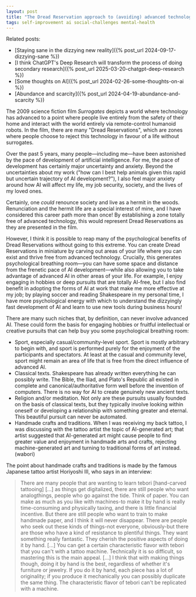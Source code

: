 ```yaml
---  
layout: post  
title: "The Dread Reservation approach to (avoiding) advanced technology"  
tags: self-improvement ai social-challenges mental-health  
---  
```


Related posts:  
- [Staying sane in the dizzying new reality]({% post_url 2024-09-17-dizzying-sane %})  
- [I think ChatGPT's Deep Research will transform the process of doing secondary research]({% post_url 2025-03-20-chatgpt-deep-research %})  
- [Some thoughts on AI]({% post_url 2024-02-26-some-thoughts-on-ai %})  
- [Abundance and scarcity]({% post_url 2024-04-19-abundance-and-scarcity %})  

The 2009 science fiction film *Surrogates* depicts a world where technology has advanced to a point where people live entirely from the safety of their home and interact with the world entirely via remote-control humanoid robots. In the film, there are many "Dread Reservations", which are zones where people choose to reject this technology in favour of a life without surrogates.  

Over the past 5 years, many people—including me—have been astonished by the pace of development of artificial intelligence. For me, the pace of development has certainly major uncertainty and anxiety. Beyond the uncertainties about my work ("how can I best help animals given this rapid but uncertain trajectory of AI development?"), I also feel major anxiety around how AI will affect my life, my job security, society, and the lives of my loved ones.  

Certainly, one *could* renounce society and live as a hermit in the woods. Renunciation and the hermit life are a special interest of mine, and I have considered this career path more than once! By establishing a zone totally free of advanced technology, this would represent Dread Reservations as they are presented in the film.  

However, I think it is possible to reap many of the psychological benefits of Dread Reservations without going to this extreme. You can create Dread Reservations in miniature by carving out areas of your life where you can exist and thrive free from advanced technology. Crucially, this generates psychological breathing room—you can have some space and distance from the frenetic pace of AI development—while also allowing you to take advantage of advanced AI in other areas of your life. For example, I enjoy engaging in hobbies or deep pursuits that are totally AI-free, but I also find benefit in adopting the forms of AI at work that make me more effective at my job; by playing soccer and reading Shakespeare in my personal time, I have more psychological energy with which to understand the dizzyingly fast development of AI and learn to use new tools during business hours!  

There are many such niches that, by definition, can never involve advanced AI. These could form the basis for engaging hobbies or fruitful intellectual or creative pursuits that can help buy you some psychological breathing room:  
- Sport, especially casual/community-level sport. Sport is mostly arbitrary to begin with, and sport is performed purely for the enjoyment of the participants and spectators. At least at the casual and community level, sport might remain an area of life that is free from the direct influence of advanced AI.  
- Classical texts. Shakespeare has already written everything he can possibly write. The Bible, the Iliad, and Plato's Republic all existed in complete and canonical/authoritative form well before the invention of computers. There is no way for AI to create genuinely new ancient texts.  
- Religion and/or meditation. Not only are these pursuits usually founded on the basis of classical texts, but they typically involve looking within oneself or developing a relationship with something greater and eternal. This beautiful pursuit can never be automated.  
- Handmade crafts and traditions. When I was receiving my back tattoo, I was discussing with the tattoo artist the topic of AI-generated art; that artist suggested that AI-generated art might cause people to find greater value and enjoyment in handmade arts and crafts, rejecting machine-generated art and turning to traditional forms of art instead. (wabori)  

The point about handmade crafts and traditions is made by the famous Japanese tattoo artist Horiyoshi III, who says in an interview:  
> There are many people that are wanting to learn tebori [hand-carved tattooing] [...] as things get digitalized, there are still people who want analogthings, people who go against the tide. Think of paper. You can make as much as you like with machines-to make it by hand is really time-consuming and physically taxing, and there is little financial incentive. But there are still people who want to train to make handmade paper, and I think it will never disappear. There are people who seek out these kinds of things-not everyone, obviously-but there are those who have a kind of resistance to plentiful things. They want something really fantastic. They cherish the positive aspects of doing it by hand. [...] You can get a certain characteristic flavor with tebori that you can't with a tattoo machine. Technically it is so difficult, so mastering this is the main appeal. [...] I think that with making things though, doing it by hand is the best, regardless of whether it's furniture or jewelry. If you do it by hand, each piece has a lot of originality; if you produce it mechanically you can possibly duplicate the same thing. The characteristic flavor of tebori can't be replicated with a machine.  
